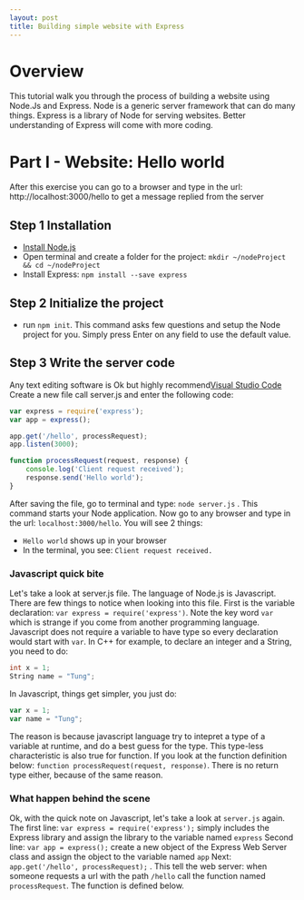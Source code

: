 ```yaml
---
layout: post
title: Building simple website with Express
---
```


# Overview
This tutorial walk you through the process of building a website using Node.Js and Express. Node is a generic server framework that can do many things. Express is a library of Node for serving websites. Better understanding of Express will come with more coding.

# Part I - Website: Hello world
After this exercise you can go to a browser and type in the url: http://localhost:3000/hello to get a message replied from the server
## Step 1 Installation
* [Install Node.js](https://nodejs.org/en/download/)
* Open terminal and create a folder for the project: `mkdir ~/nodeProject && cd ~/nodeProject`
* Install Express: `npm install --save express`

## Step 2 Initialize the project
* run `npm init`. This command asks few questions and setup the Node project for you. Simply press Enter on any field to use the default value.

## Step 3 Write the server code
Any text editing software is Ok but highly recommend[Visual Studio Code](https://code.visualstudio.com/Download)
Create a new file call server.js and enter the following code:
```javascript
var express = require('express');
var app = express();

app.get('/hello', processRequest);
app.listen(3000);

function processRequest(request, response) {
    console.log('Client request received');
    response.send('Hello world');
}
```
After saving the file, go to terminal and type: `node server.js` . This command starts your Node application. Now go to any browser and type in the url: `localhost:3000/hello`. You will see 2 things:
* `Hello world` shows up in your browser
* In the terminal, you see: `Client request received.`

### Javascript quick bite
Let's take a look at server.js file. The language of Node.js is Javascript. There are few things to notice when looking into this file. First is the variable declaration: `var express = require('express')`. Note the key word `var` which is strange if you come from another programming language. Javascript does not require a variable to have type so every declaration would start with `var`. In C++ for example, to declare an integer and a String, you need to do:
```C++
int x = 1;
String name = "Tung";
```
In Javascript, things get simpler, you just do:
```javascript
var x = 1;
var name = "Tung";
```
The reason is because javascript language try to intepret a type of a variable at runtime, and do a best guess for the type. This type-less characteristic is also true for function. If you look at the function definition below: `function processRequest(request, response)`. There is no return type either, because of the same reason.
### What happen behind the scene
Ok, with the quick note on Javascript, let's take a look at `server.js` again.
The first line: `var express = require('express');` simply includes the Express library and assign the library to the variable named `express`
Second line: `var app = express();` create a new object of the Express Web Server class and assign the object to the variable named `app`
Next: `app.get('/hello', processRequest);` . This tell the web server: when someone requests a url with the path `/hello` call the function named `processRequest`. The function is defined below.